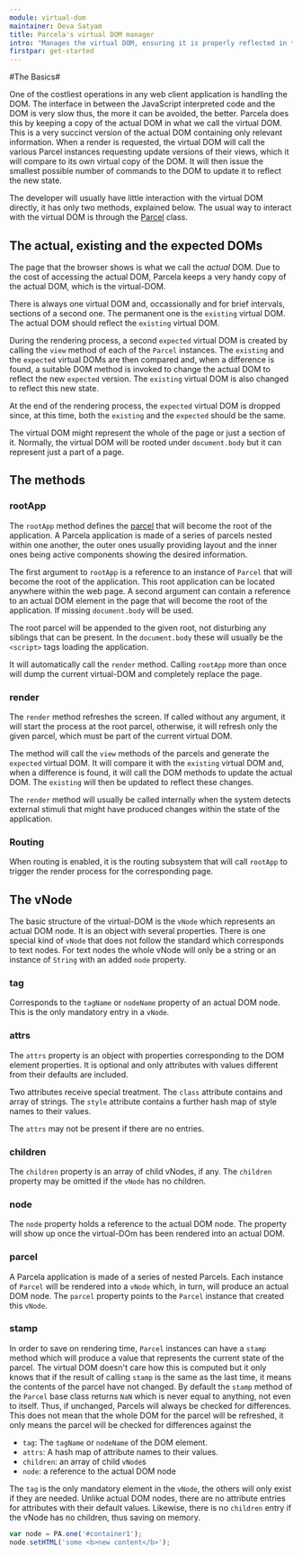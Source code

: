 ```yaml
---
module: virtual-dom
maintainer: Deva Satyam
title: Parcela's virtual DOM manager
intro: "Manages the virtual DOM, ensuring it is properly reflected in the browser actual DOM"
firstpar: get-started
---
```


#The Basics#

One of the costliest operations in any web client application is handling the DOM.  The interface in between the JavaScript interpreted code and the DOM is very slow thus, the more it can be avoided, the better.   Parcela does this by keeping a copy of the actual DOM in what we call the virtual DOM.  This is a very succinct version of the actual DOM containing only relevant information.  When a render is requested, the virtual DOM will call the various Parcel instances requesting update versions of their views, which it will compare to its own virtual copy of the DOM.  It will then issue the smallest possible number of commands to the DOM to update it to reflect the new state.

The developer will usually have little interaction with the virtual DOM directly, it has only two methods, explained below. The usual way to interact with the virtual DOM is through the [Parcel](../parcel/index.html) class.

## The actual, existing and the expected DOMs

The page that the browser shows is what we call the *actual* DOM.   Due to the cost of accessing the actual DOM, Parcela keeps a very handy copy of the actual DOM, which is the virtual-DOM.

There is always one virtual DOM and, occassionally and for brief intervals, sections of a second one.   The permanent one is the `existing` virtual DOM.  The actual DOM should reflect the `existing` virtual DOM.   

During the rendering process, a second `expected` virtual DOM is created by calling the `view` method of each of the `Parcel` instances.  The `existing` and the `expected` virtual DOMs are then compared and, when a difference is found, a suitable DOM method is invoked to change the actual DOM to reflect the new `expected` version.  The `existing` virtual DOM is also changed to reflect this new state.  

At the end of the rendering process, the `expected` virtual DOM is dropped since, at this time, both the `existing` and the `expected` should be the same.

The virtual DOM might represent the whole of the page or just a section of it.  Normally, the virtual DOM will be rooted under `document.body` but it can represent just a part of a page.

## The methods

### rootApp

The `rootApp` method defines the [parcel](../parcel/index.html) that will become the root of the application.  A Parcela application is made of a series of parcels nested within one another, the outer ones usually providing layout and the inner ones being active components showing the desired information.

The first argument to `rootApp` is a reference to an instance of `Parcel` that will become the root of the application.  This root application can be located anywhere within the web page.  A second argument can contain a reference to an actual DOM element in the page that will become the root of the application.  If missing `document.body` will be used.

The root parcel will be appended to the given root, not disturbing any siblings that can be present.  In the `document.body` these will usually be the `<script>` tags loading the application.

It will automatically call the `render` method.   Calling `rootApp` more than once will dump the current virtual-DOM and completely replace the page.

### render

The `render` method refreshes the screen. If called without any argument, it will start the process at the root parcel, otherwise, it will refresh only the given parcel, which must be part of the current virtual DOM.

The method will call the `view` methods of the parcels and generate the `expected` virtual DOM.   It will compare it with the `existing` virtual DOM and, when a difference is found, it will call the DOM methods to update the actual DOM.  The `existing` will then be updated to reflect these changes.

The `render` method will usually be called internally when the system detects external stimuli that might have produced changes within the state of the application.  

### Routing

When routing is enabled, it is the routing subsystem that will call `rootApp` to trigger the render process for the corresponding page.  

## The vNode

The basic structure of the virtual-DOM is the `vNode` which represents an actual DOM node.  It is an object with several properties.   There is one special kind of `vNode` that does not follow the standard which corresponds to text nodes.  For text nodes the whole vNode will only be a string or an instance of `String` with an added `node` property.

### tag

Corresponds to the `tagName` or `nodeName` property of an actual DOM node.  This is the only mandatory entry in a `vNode`.

### attrs

The `attrs` property is an object with properties corresponding to the DOM element properties.   It is optional and only attributes with values different from their defaults are included.  

Two attributes receive special treatment.  The `class` attribute contains and array of strings.   The `style` attribute contains a further hash map of style names to their values.

The `attrs` may not be present if there are no entries.

### children

The `children` property is an array of child vNodes, if any.  The `children` property may be omitted if the `vNode` has no children.

### node

The `node` property holds a reference to the actual DOM node.  The property will show up once the virtual-DOm has been rendered into an actual DOM.

### parcel

A Parcela application is made of a series of nested Parcels.  Each instance of `Parcel` will be rendered into a `vNode` which, in turn, will produce an actual DOM node.   The `parcel` property points to the `Parcel` instance that created this `vNode`.  

### stamp

In order to save on rendering time, `Parcel` instances can have a `stamp` method which will produce a value that represents the current state of the parcel. The virtual DOM doesn't care how this is computed but it only knows that if the result of calling `stamp` is the same as the last time, it means the contents of the parcel have not changed.   By default the `stamp` method of the `Parcel` base class returns `NaN` which is never equal to anything, not even to itself.  Thus, if unchanged, Parcels will always be checked for differences.  This does not mean that the whole DOM for the parcel will be refreshed, it only means the parcel will be checked for differences against the 





* `tag`: The `tagName` or `nodeName` of the DOM element.
* `attrs`: A hash map of attribute names to their values.  
* `children`: an array of child `vNode`s
* `node`: a reference to the actual DOM node

The `tag` is the only mandatory element in the `vNode`, the others will only exist if they are needed.  Unlike actual DOM nodes, there are no attribute entries for attributes with their default values.  Likewise, there is no `children` entry if the vNode has no children, thus saving on memory.


```js
var node = PA.one('#container1');
node.setHTML('some <b>new content</b>');
```